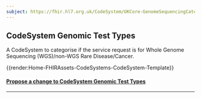 ```yaml
---
subject: https://fhir.hl7.org.uk/CodeSystem/UKCore-GenomeSequencingCategory
---
```


## CodeSystem Genomic Test Types

A CodeSystem to categorise if the service request is for Whole Genome Sequencing (WGS)/non-WGS Rare Disease/Cancer.

{{render:Home-FHIRAssets-CodeSystems-CodeSystem-Template}}

<div id="Feedback" class="tabcontent">

<h4><a href='https://simplifier.net/HL7FHIRUKCoreR4/CodeSystem-UKCore-GenomeSequencingCategory/~issues?level=File' target="_blank">Propose a change to CodeSystem Genomic Test Types </a></h4>
</div>

---